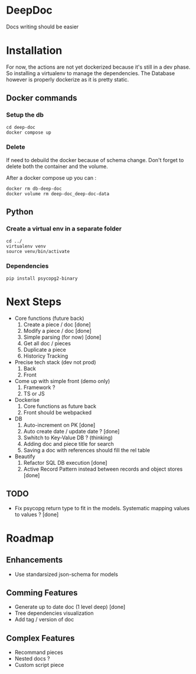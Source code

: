 # DeepDoc
Docs writing should be easier



# Installation
For now, the actions are not yet dockerized because it's still in a dev phase. So installing a virtualenv to manage the dependencies. The Database however is properly dockerize as it is pretty static.

## Docker commands
### Setup the db
```
cd deep-doc
docker compose up
```
### Delete
If need to debuild the docker because of schema change. Don't forget to delete both the container and the volume.

After a docker compose up you can :
```
docker rm db-deep-doc
docker volume rm deep-doc_deep-doc-data
```

## Python 
### Create a virtual env in a separate folder
```
cd ../
virtualenv venv
source venv/bin/activate
```

### Dependencies
```
pip install psycopg2-binary
``` 

# Next Steps
- Core functions (future back)
    1. Create a piece / doc [done]
    2. Modify a piece / doc [done]
    3. Simple parsing (for now) [done]
    4. Get all doc / pieces
    5. Duplicate a piece
    6. Historicy Tracking
- Precise tech stack (dev not prod)
    1. Back
    2. Front
- Come up with simple front (demo only)
    1. Framework ?
    2. TS or JS
-  Dockerise
    1. Core functions as future back
    2. Front should be webpacked
- DB
    1. Auto-increment on PK [done]
    2. Auto create date / update date ? [done]
    3. Swhitch to Key-Value DB ? (thinking)
    4. Adding doc and piece title for search
    5. Saving a doc with references should fill the rel table
- Beautify
    1. Refactor SQL DB execution [done]
    2. Active Record Pattern instead between records and object stores [done]

## TODO
- Fix psycopg return type to fit in the models. Systematic mapping values to values ? [done]

# Roadmap
## Enhancements
- Use standarsized json-schema for models

## Comming Features
- Generate up to date doc (1 level deep) [done]
- Tree dependencies visualization
- Add tag / version of doc

## Complex Features
- Recommand pieces
- Nested docs ?
- Custom script piece